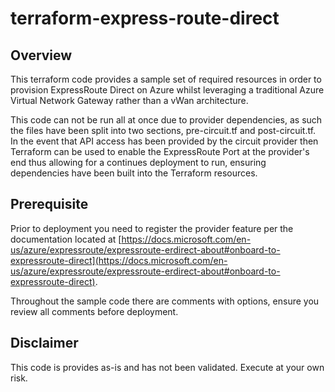 # terraform-express-route-direct

## Overview

This terraform code provides a sample set of required resources in order to provision ExpressRoute Direct on Azure whilst leveraging a traditional Azure Virtual Network Gateway rather than a vWan architecture.

This code can not be run all at once due to provider dependencies, as such the files have been split into two sections, pre-circuit.tf and post-circuit.tf. In the event that API access has been provided by the circuit provider then Terraform can be used to enable the ExpressRoute Port at the provider's end thus allowing for a continues deployment to run, ensuring dependencies have been built into the Terraform resources.

## Prerequisite

Prior to deployment you need to register the provider feature per the documentation located at [https://docs.microsoft.com/en-us/azure/expressroute/expressroute-erdirect-about#onboard-to-expressroute-direct](https://docs.microsoft.com/en-us/azure/expressroute/expressroute-erdirect-about#onboard-to-expressroute-direct).

Throughout the sample code there are comments with options, ensure you review all comments before deployment.

## Disclaimer

This code is provides as-is and has not been validated. Execute at your own risk. 
